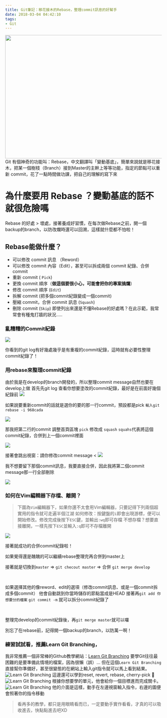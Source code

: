 ```yaml
---
title: Git筆記：移花接木的Rebase，整理commit訊息的好幫手
date: 2018-03-04 04:42:10
tags:
- Git
---
```

<a href="https://s3-ap-northeast-1.amazonaws.com/hazel-wordpress/wp-content/uploads/2018/03/04182817/rEBASE.png"><img class="size-full wp-image-334 aligncenter" src="https://s3-ap-northeast-1.amazonaws.com/hazel-wordpress/wp-content/uploads/2018/03/04182817/rEBASE.png" alt="" width="560" height="397" /></a><a href="https://s3-ap-northeast-1.amazonaws.com/hazel-wordpress/wp-content/uploads/2018/03/04193721/rEBASE-1.png">
</a>Git 有個神奇的功能叫：Rebase，中文翻譯叫「變動基底」，簡單來說就是移花接木，把某一個樹枝（Branch）接到Master的主幹上等等功能，指定的節點可以重新 commit，花了一點時間做功課，把自己的理解的寫下來


# 為什麼要用 Rebase ？變動基底的話不就很危險嗎

Rebase 的好處 &gt; 壞處，接著養成好習慣，在每次做Rebase之前，開一個backup的branch，以防改爛時還可以回溯，這樣就什麼都不怕啦！

## Rebase能做什麼？
  - 可以修改 commit 訊息 （Reword）
  - 可以修改 commit 內容（Edit），甚至可以拆成兩個 commit 紀錄、合併commit
  - 重新 commit ( <code>Pick</code>)
  - 更換 commit 順序（<strong>做這個要很小心，可能會把你的專案搞爛</strong>）
  - 修改 commit 順序 (<code>Edit</code>)
  - 拆解 commit (把多個commit紀錄變成一個commit)
  - 壓縮 commit，合併 commit 訊息 (<code>Squash</code>)
  - 刪除 commit (<code>Skip</code>)
即使列出來還是不懂Rebase的好處嗎？在此示範，我常常會有種鬼打牆的狀況.....
### 亂糟糟的Commit紀錄
![](https://s3-ap-northeast-1.amazonaws.com/hazel-wordpress/wp-content/uploads/2018/03/04183630/Screen-Shot-2018-03-04-at-6.34.30-PM.png)

你看到的git log有好幾處幾乎是有重複的commit紀錄，這時就有必要性整理commit紀錄了！

### 用rebase來整理commit紀錄
由於我是在develop的branch開發的，所以整理commit message自然也要在develop上做
首先先git log 查看你想要塗改的commit紀錄，最好是在前面好幾個紀錄前
![](https://s3-ap-northeast-1.amazonaws.com/hazel-wordpress/wp-content/uploads/2018/03/04183958/Screen-Shot-2018-03-04-at-6.38.01-PM-1024x478.png)

如果說要重新commit的話就是選你的要的那一行commit，預設都是pick
`輸入git rebase -i 968cada`

![](https://s3-ap-northeast-1.amazonaws.com/hazel-wordpress/wp-content/uploads/2018/03/04184958/Screen-Shot-2018-03-04-at-6.48.27-PM-1024x670.png)

那我把第二行的commit 調整首頁區塊 `pick` 修改成 `squash`
`squahs`代表將這個commit紀錄，合併到上一個commit裡面

![](https://s3-ap-northeast-1.amazonaws.com/hazel-wordpress/wp-content/uploads/2018/03/04185313/Screen-Shot-2018-03-04-at-6.49.21-PM-1024x743.png)



接著會跳出視窗：請你修改commit message <
![](https://s3-ap-northeast-1.amazonaws.com/hazel-wordpress/wp-content/uploads/2018/03/04185325/Screen-Shot-2018-03-04-at-6.50.13-PM-1024x668.png)


我不想要留下那個commit訊息，我要直接合併，因此我將第二個commit message那一行全部刪除

![](https://s3-ap-northeast-1.amazonaws.com/hazel-wordpress/wp-content/uploads/2018/03/04185343/Screen-Shot-2018-03-04-at-6.50.35-PM-1024x403.png)

### 如何在Vim編輯器下存檔、離開？
> 下圖為`Vim`編輯器下，如果你還不太會用Vim編輯器，只要記得下列兩個超實用的指令就可走遍半個江湖
> 如何修改：按鍵盤的`i`即會出現游標，便可以開始修改。修改完成後按下`ESC`鍵，並輸出`:wq`即可存檔
> 不想存檔？想要直接離開，一樣先按下`ESC`並輸入`:q`即可不存檔離開

![](https://s3-ap-northeast-1.amazonaws.com/hazel-wordpress/wp-content/uploads/2018/03/04185813/Screen-Shot-2018-03-04-at-6.56.36-PM-1024x251.png)


接著就成功的合併commit紀錄啦！

如果覺得還是醜醜的可以繼續rebase整理完再合併到master上

接著就是切換到`master` =&gt; `git checout master` =&gt; 合併 `git merge develop`

&nbsp;

如果選擇其他的像reword、edit的選項（修改commit訊息、或是一個commit拆成多個commit）
他會自動跳到你當時儲存的節點當成是HEAD
接著再`git add 你想要分的檔案` `git commit -m` 就可以拆分commit紀錄了

&nbsp;

整理完develop的commit紀錄後，再`git merge master`就可以囉

別忘了在rebase前，記得開一個backup的branch，以防萬一啊！

### 練習試試看，推薦Learn Git Branching，
我非常推薦一個非常棒的Github教學網站：[Learn Git Branching](https://learngitbranching.js.org/)
要學Git往往最困難的是要準備此情境的檔案，因為很懶（誤）...
但在這個`Learn Git Branching`直接幫你準備好，甚至很變態的在網站上輸入git指令就可以馬上看到結果。
![Learn Git Branching](https://i.imgur.com/tK5aKJG.png)
這邊還可以學到reset, revert, rebase, cherry-pick
![Learn Git Branching](https://i.imgur.com/i1PAyAw.png)
根據你想要學的單元，他會給你一個目標進而完成關卡。
![Learn Git Branching](https://i.imgur.com/QFENxyW.png)
他的介面是這樣，動手在左邊視窗輸入指令，右邊的圖便會照著你的指令移動

> 看再多的教學，都只是用眼睛看而已，一定要動手實作看看，才真的可以吸收進去，快點點進去吧XD